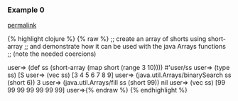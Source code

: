 ### Example 0
[permalink](#example-0)

{% highlight clojure %}
{% raw %}
;; create an array of shorts using short-array
;; and demonstrate how it can be used with the java Arrays functions
;; (note the needed coercions)

user=> (def ss (short-array (map short (range 3 10))))
#'user/ss
user=> (type ss)
[S
user=> (vec ss)
[3 4 5 6 7 8 9]
user=> (java.util.Arrays/binarySearch ss (short 6))
3
user=> (java.util.Arrays/fill ss (short 99))
nil
user=> (vec ss)
[99 99 99 99 99 99 99]
user=>{% endraw %}
{% endhighlight %}


